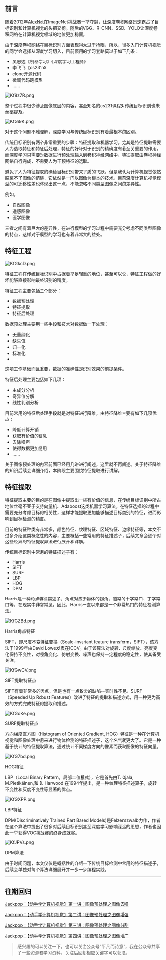 ## 前言

随着2012年[AlexNet](http://www.cs.toronto.edu/~fritz/absps/imagenet.pdf)在ImageNet挑战赛一举夺魁，让深度卷积网络迅速霸占了目标识别和计算机视觉的头把交椅。随后的VGG、R-CNN、SSD、YOLO让深度卷积网络在计算机视觉领域的地位更加稳固。

由于深度卷积网络在目标识别方面表现得太过于抢眼，所以，很多入门计算机视觉的同学会选择从深度学习切入，目前惯用的学习套路莫过于如下几条：

- 吴恩达《机器学习》《深度学习工程师》
- 李飞飞《cs231n》
- clone开源代码
- 微调代码跑模型
- ......

![Kf8z7R.png](https://s2.ax1x.com/2019/10/29/Kf8z7R.png)

整个过程中很少涉及图像底层的内容，甚至知名的cs231课程对传统目标识别也未丝毫提及。

![KfGi9K.png](https://s2.ax1x.com/2019/10/29/KfGi9K.png)

对于这个问题不难理解，深度学习与传统目标识别有着最根本的区别。

传统目标识别有两个非常重要的步骤：特征提取和机器学习。尤其是特征提取需要人为选取特征和特征后处理，特征的好坏对于识别的精确度有着至关重要的作用。而深度学习只需要对数据进行预处理输入到卷积神经网络中，特征提取由卷积神经网络自行完成，不需要人为干预特征的选取。

避免了人为特征提取的确给目标识别带来了质的飞跃，但是我认为计算机视觉依然脱离不了图像的范畴，它依然是一门以图像为根本的技术。目前深度计算机视觉模型的可迁移性差也体现出这一点，不能忽略不同类型图像之间的差异性。

例如，

- 自然图像
- 遥感图像
- 医学图像

三者之间有着巨大的差异性，在进行模型的学习过程中需要充分考虑不同类型图像的特点，这样对于模型的学习也有着非常大的益处。

## 特征工程

![KfGkcD.png](https://s2.ax1x.com/2019/10/29/KfGkcD.png)

特征工程在传统目标识别中占据着举足轻重的地位，甚至可以说，特征工程做的好坏能够直接影响最终识别的精度。

特征工程主要包括三个部分：

- 数据预处理
- 特征提取
- 特征后处理

数据预处理主要用一些手段和技术对数据做一下处理：

- 无量纲化
- 缺失值
- 归一化
- 标准化
- ......

这项工作基础而且重要，数据的准确性是识别效果的前提条件。

特征后处理主要包括如下几项：

- 主成分分析
- 奇异值分解
- 线性判别分析

目前常用的特征后处理手段就是对特征进行降维，由特征降维主要有如下几项优点：

- 降低计算开销
- 获取有价值的信息
- 去除噪声
- 使得数据更加易用
- ......

关于图像预处理的内容前面已经用几讲进行阐述，这里就不再阐述。关于特征降维的知识后续会详细介绍，本阶段主要围绕特征提取进行讲解。

## 特征提取

特征提取主要的目的是在图像中提取出一些有价值的信息，在传统目标识别中所占地位丝毫不亚于支持向量机、Adaboost这类机器学习算法。在特征选择的过程中需要充分考虑目标的相关性，这样才能提取更加能够描述目标类别的特征，进而影响到目标检测的精度。

目前的特征种类有非常多，颜色特征、纹理特征、区域特征、边缘特征等，本文不过多介绍这类概念性的内容，主要概括一些常用的特征描述子，后续文章会逐个对这些经典的特征提取算法进行展开和详解。

传统目标识别中常用的特征描述子有：

- Harris
- SIFT
- SURF
- LBP
- HOG
- DPM

Harris是一种角点特征描述子，角点对应于物体的拐角，道路的十字路口、丁字路口等，在现实中非常常见，因此，Harris一直以来都是一个非常热门的特征检测算法。

![KfGZBd.png](https://s2.ax1x.com/2019/10/29/KfGZBd.png)

Harris角点特征

SIFT，即尺度不变特征变换（Scale-invariant feature transform，SIFT），该方法于1999年由David Lowe发表在ICCV。由于该算法对旋转、尺度缩放、亮度变化保持不变性，对视角变化、仿射变换、噪声也保持一定程度的稳定性，使其备受关注，

![KfGwCV.png](https://s2.ax1x.com/2019/10/29/KfGwCV.png)

SIFT提取特征点

SIFT有着非常多的优点，但是也有一点致命的缺陷--实时性不足。SURF（Speeded Up Robust Features）改进了特征的提取和描述方式，用一种更为高效的方式完成特征的提取和描述。

![KfGoKe.png](https://s2.ax1x.com/2019/10/29/KfGoKe.png)

SURF提取特征点

方向梯度直方图（Histogram of Oriented Gradient, HOG）特征是一种在计算机视觉和图像处理中用来进行物体检测的特征描述子，这个名气就更大了。它是一种基于统计的特征提取算法，通过统计不同梯度方向的像素而获取图像的特征向量。

![KfG7bd.png](https://s2.ax1x.com/2019/10/29/KfG7bd.png)

HOG特征

LBP（Local Binary Pattern，局部二值模式），它是首先由T. Ojala, M.Pietikäinen,和 D. Harwood 在1994年提出，是一种纹理特征描述算子，旋转不变性和灰度不变性等显著的优点。

![KfGXPP.png](https://s2.ax1x.com/2019/10/29/KfGXPP.png)

LBP特征

DPM(Discriminatively Trained Part Based Models)是Felzenszwalb力作，作者在这个算法中提出了很多对后续目标识别甚至深度学习影响深远的思想，作者也因此一举获得VOC挑战赛的终身成就奖。

![KfJPVs.png](https://s2.ax1x.com/2019/10/29/KfJPVs.png)

DPM算法

由于时间问题，本文仅仅是概括性的介绍一下传统目标检测中常用的特征描述子，后续会单独对每个算法详细展开并一步一步编程实践。

------

## 往期回归

[Jackpop：【动手学计算机视觉】第一讲：图像预处理之图像去噪](https://zhuanlan.zhihu.com/p/57521026)

[Jackpop：【动手学计算机视觉】第二讲：图像预处理之图像增强](https://zhuanlan.zhihu.com/p/57537622)

[Jackpop：【动手学计算机视觉】第三讲：图像预处理之图像分割](https://zhuanlan.zhihu.com/p/60847136) 

[Jackpop：【动手学计算机视觉】第四讲：图像预处理之图像增广](https://zhuanlan.zhihu.com/p/65367068)

> 感兴趣的可以关注一下，也可以关注公众号"平凡而诗意"，我在公众号共享了一些资源和学习资料，关注后回复相应关键字可以获取。


